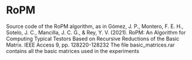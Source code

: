 # RoPM
Source code of the RoPM algorithm, as in Gómez, J. P., Montero, F. E. H., Sotelo, J. C., Mancilla, J. C. G., &amp; Rey, Y. V. (2021). RoPM: An Algorithm for Computing Typical Testors Based on Recursive Reductions of the Basic Matrix. IEEE Access 9, pp. 128220-128232
The file basic_matrices.rar contains all the basic matrices used in the experiments
